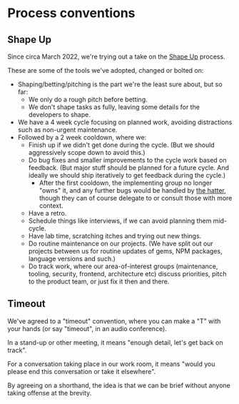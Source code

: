 # Process conventions

## Shape Up

Since circa March 2022, we're trying out a take on the [Shape Up](https://basecamp.com/shapeup) process.

These are some of the tools we've adopted, changed or bolted on:

- Shaping/betting/pitching is the part we're the least sure about, but so far:
  - We only do a rough pitch before betting.
  - We don't shape tasks as fully, leaving some details for the developers to shape.
- We have a 4 week cycle focusing on planned work, avoiding distractions such as non-urgent maintenance.
- Followed by a 2 week cooldown, where we:
  - Finish up if we didn't get done during the cycle. (But we should aggressively scope down to avoid this.)
  - Do bug fixes and smaller improvements to the cycle work based on feedback. (But major stuff should be planned for a future cycle. And ideally we should ship iteratively to get feedback during the cycle.)
    - After the first cooldown, the implementing group no longer "owns" it, and any further bugs would be handled by [the hatter](/hatter), though they can of course delegate to or consult those with more context.
  - Have a retro.
  - Schedule things like interviews, if we can avoid planning them mid-cycle.
  - Have lab time, scratching itches and trying out new things.
  - Do routine maintenance on our projects. (We have split out our projects between us for routine updates of gems, NPM packages, language versions and such.)
  - Do track work, where our area-of-interest groups (maintenance, tooling, security, frontend, architecture etc) discuss priorities, pitch to the product team, or just fix it then and there.

## Timeout

We've agreed to a "timeout" convention, where you can make a "T" with your hands (or say "timeout", in an audio conference).

In a stand-up or other meeting, it means "enough detail, let's get back on track".

For a conversation taking place in our work room, it means "would you please end this conversation or take it elsewhere".

By agreeing on a shorthand, the idea is that we can be brief without anyone taking offense at the brevity.

